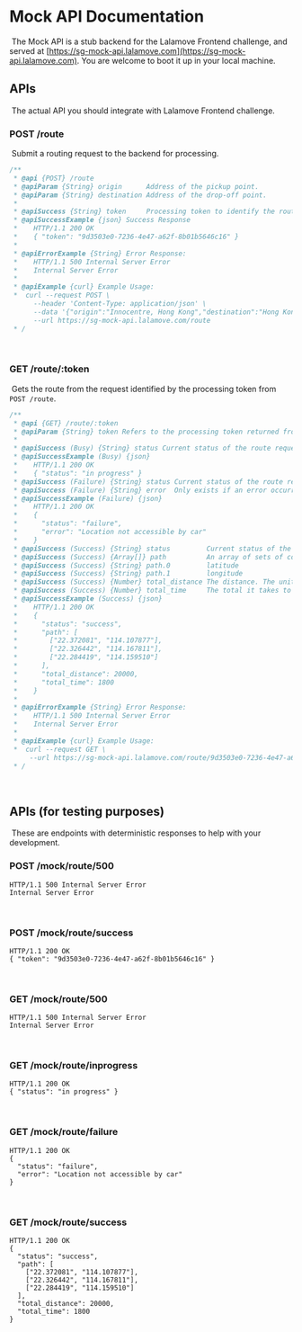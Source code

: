 # Mock API Documentation

​
The Mock API is a stub backend for the Lalamove Frontend challenge, and served at [https://sg-mock-api.lalamove.com](https://sg-mock-api.lalamove.com).
You are welcome to boot it up in your local machine.
​

## APIs

​
The actual API you should integrate with Lalamove Frontend challenge.
​

### POST /route

​
Submit a routing request to the backend for processing.
​

```js
/**
 * @api {POST} /route
 * @apiParam {String} origin      Address of the pickup point.
 * @apiParam {String} destination Address of the drop-off point.
 *
 * @apiSuccess {String} token     Processing token to identify the routing request
 * @apiSuccessExample {json} Success Response
 *    HTTP/1.1 200 OK
 *    { "token": "9d3503e0-7236-4e47-a62f-8b01b5646c16" }
 *
 * @apiErrorExample {String} Error Response:
 *    HTTP/1.1 500 Internal Server Error
 *    Internal Server Error
 *
 * @apiExample {curl} Example Usage:
 *  curl --request POST \
      --header 'Content-Type: application/json' \
      --data '{"origin":"Innocentre, Hong Kong","destination":"Hong Kong International Airport Terminal 1"}' \
      --url https://sg-mock-api.lalamove.com/route
 * /
```

​

### GET /route/:token

​
Gets the route from the request identified by the processing token from `POST /route`.
​

```js
/**
 * @api {GET} /route/:token
 * @apiParam {String} token Refers to the processing token returned from the `/route` endpoint.
 *
 * @apiSuccess (Busy) {String} status Current status of the route request on the backend.
 * @apiSuccessExample (Busy) {json}
 *    HTTP/1.1 200 OK
 *    { "status": "in progress" }
 * @apiSuccess (Failure) {String} status Current status of the route request on the backend.
 * @apiSuccess (Failure) {String} error  Only exists if an error occurred. The error response from the backend.
 * @apiSuccessExample (Failure) {json}
 *    HTTP/1.1 200 OK
 *    {
 *      "status": "failure",
 *      "error": "Location not accessible by car"
 *    }
 * @apiSuccess (Success) {String} status         Current status of the route request on the backend.
 * @apiSuccess (Success) {Array[]} path          An array of sets of coordinates, where start point, end point also included in ascending order
 * @apiSuccess (Success) {String} path.0         latitude
 * @apiSuccess (Success) {String} path.1         longitude
 * @apiSuccess (Success) {Number} total_distance The distance. The unit is not important for this challenge.
 * @apiSuccess (Success) {Number} total_time     The total it takes to complete the journey. The unit is not important for this challenge.
 * @apiSuccessExample (Success) {json}
 *    HTTP/1.1 200 OK
 *    {
 *      "status": "success",
 *      "path": [
 *        ["22.372081", "114.107877"],
 *        ["22.326442", "114.167811"],
 *        ["22.284419", "114.159510"]
 *      ],
 *      "total_distance": 20000,
 *      "total_time": 1800
 *    }
 *
 * @apiErrorExample {String} Error Response:
 *    HTTP/1.1 500 Internal Server Error
 *    Internal Server Error
 *
 * @apiExample {curl} Example Usage:
 *  curl --request GET \
     --url https://sg-mock-api.lalamove.com/route/9d3503e0-7236-4e47-a62f-8b01b5646c16
 * /
```

​

## APIs (for testing purposes)

​
These are endpoints with deterministic responses to help with your development.
​

### POST /mock/route/500

```
HTTP/1.1 500 Internal Server Error
Internal Server Error
```

​

### POST /mock/route/success

```
HTTP/1.1 200 OK
{ "token": "9d3503e0-7236-4e47-a62f-8b01b5646c16" }
```

​

### GET /mock/route/500

```
HTTP/1.1 500 Internal Server Error
Internal Server Error
```

​

### GET /mock/route/inprogress

```
HTTP/1.1 200 OK
{ "status": "in progress" }
```

​

### GET /mock/route/failure

```
HTTP/1.1 200 OK
{
  "status": "failure",
  "error": "Location not accessible by car"
}
```

​

### GET /mock/route/success

```
HTTP/1.1 200 OK
{
  "status": "success",
  "path": [
    ["22.372081", "114.107877"],
    ["22.326442", "114.167811"],
    ["22.284419", "114.159510"]
  ],
  "total_distance": 20000,
  "total_time": 1800
}
```
